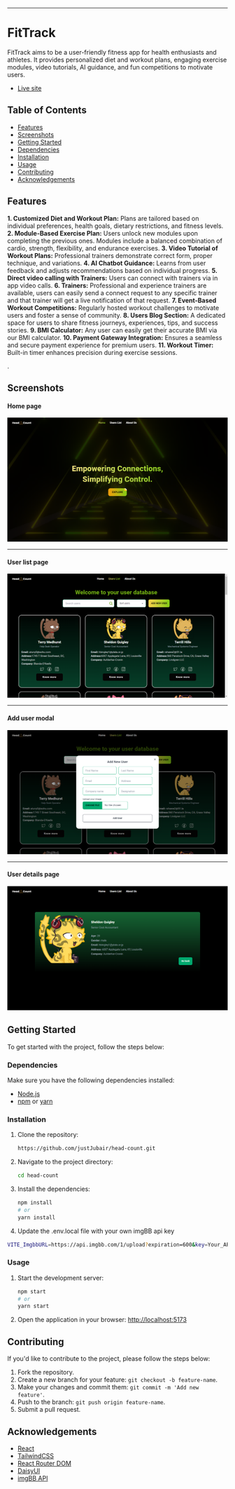 ----

# FitTrack

FitTrack aims to be a user-friendly fitness app for health enthusiasts and athletes. It provides personalized diet and workout plans, engaging exercise modules, video tutorials, AI guidance, and fun competitions to motivate users.

- [Live site](https://fit-track-client.vercel.app)

## Table of Contents

- [Features](#features)
- [Screenshots](#screenshots)
- [Getting Started](#getting-started)
- [Dependencies](#dependencies)
- [Installation](#installation)
- [Usage](#usage)
- [Contributing](#contributing)
- [Acknowledgements](#acknowledgements)

## Features

**1. Customized Diet and Workout Plan:** Plans are tailored based on individual preferences, health goals, dietary restrictions, and fitness levels.
**2. Module-Based Exercise Plan:** Users unlock new modules upon completing the previous ones.
Modules include a balanced combination of cardio, strength, flexibility, and endurance exercises.
**3. Video Tutorial of Workout Plans:** Professional trainers demonstrate correct form, proper technique, and variations.
**4. AI Chatbot Guidance:** Learns from user feedback and adjusts recommendations based on individual progress.
**5. Direct video calling with Trainers:** Users can connect with trainers via in app video calls.
**6. Trainers:** Professional and experience trainers are available, users can easily send a connect request to any specific trainer and that trainer will get a live notification of that request.
**7. Event-Based Workout Competitions:** Regularly hosted workout challenges to motivate users and foster a sense of community.
**8. Users Blog Section:** A dedicated space for users to share fitness journeys, experiences, tips, and success stories.
**9. BMI Calculator:** Any user can easily get their accurate BMI via our BMI calculator.
**10. Payment Gateway Integration:** Ensures a seamless and secure payment experience for premium users.
**11. Workout Timer:** Built-in timer enhances precision during exercise sessions.



.

## Screenshots

#### Home page
![Home Page](https://raw.githubusercontent.com/justJubair/head-count/main/src/assets/images/HomePage.png)

---
#### User list page
![User List Page](https://raw.githubusercontent.com/justJubair/head-count/main/src/assets/images/UserListPage.png)

---
#### Add user modal
![Add User Modal](https://raw.githubusercontent.com/justJubair/head-count/main/src/assets/images/AddUserModal.png)

---
#### User details page
![User Details Page](https://raw.githubusercontent.com/justJubair/head-count/main/src/assets/images/UserDetailsPage.png)


## Getting Started

To get started with the project, follow the steps below:

### Dependencies

Make sure you have the following dependencies installed:

- [Node.js](https://nodejs.org/)
- [npm](https://www.npmjs.com/) or [yarn](https://yarnpkg.com/)

### Installation

1. Clone the repository:

   ```bash
   https://github.com/justJubair/head-count.git
   ```

2. Navigate to the project directory:

   ```bash
   cd head-count
   ```

3. Install the dependencies:

   ```bash
   npm install
   # or
   yarn install
   ```
4. Update the .env.local file with your own imgBB api key

```bash
VITE_ImgbbURL=https://api.imgbb.com/1/upload?expiration=600&key=Your_API_key
```

### Usage

1. Start the development server:

   ```bash
   npm start
   # or
   yarn start
   ```

2. Open the application in your browser: [http://localhost:5173](http://localhost:5173)

## Contributing

If you'd like to contribute to the project, please follow the steps below:

1. Fork the repository.
2. Create a new branch for your feature: `git checkout -b feature-name`.
3. Make your changes and commit them: `git commit -m 'Add new feature'`.
4. Push to the branch: `git push origin feature-name`.
5. Submit a pull request.


## Acknowledgements

- [React](https://reactjs.org/)
- [TailwindCSS](https://tailwindcss.com/)
- [React Router DOM](https://reactrouter.com/)
- [DaisyUI](https://daisyui.com/)
- [imgBB API](https://imgbb.com)